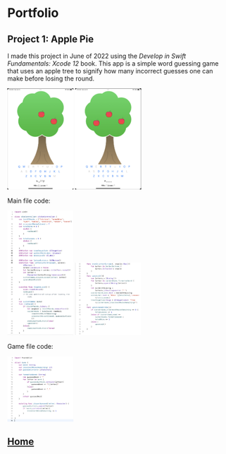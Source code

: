 # Portfolio
## Project 1: Apple Pie
I made this project in June of 2022 using the *Develop in Swift Fundamentals: Xcode 12* book. This app is a simple word guessing game that uses an apple tree to signify how many incorrect guesses one can make before losing the round. 

<img src="images/Screen Shot 2022-06-12 at 11.42.47 AM.png" width="150"> <img src="images/Screen Shot 2022-06-12 at 11.41.38 AM.png" width="150"> 

Main file code:

<img src="images/Screen Shot 2022-06-12 at 11.37.22 AM.png" width="150"> <img src="images/Screen Shot 2022-06-12 at 11.37.37 AM.png" width="150">

Game file code:

<img src="images/Screen Shot 2022-06-12 at 11.37.55 AM.png" width="150">

## [Home](https://debbiew524.github.io/Debbie-Wang/)
